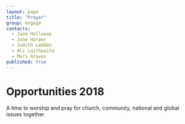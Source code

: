 ```yaml
---
layout: page
title: "Prayer"
group: engage
contacts:
  - Jane Holloway
  - Jane Harper
  - Judith Ledden
  - Ali Laithwaite
  - Mari Graves
published: true
---
```



# Opportunities 2018

A time to worship and pray for church, community, national and global issues together

<!--<p ### Pursuit

<!--<p - *Venue:* St Mary’s Cogges 
<!--<p - *Date:* Sun 29th April 6.30pm
<!--<p - *Details:* all church gathering to worship and pray      

### WEEKLY ON THURSDAY MORNINGS

- *Venue:* St Mary’s Cogges 
- *Time:* 10.00-11.00 
- *Contact:* Jane Harper 
- *Details:* Join the Thursday group as they pray for individuals, church and wider community followed by coffee, biscuits and chat for half an hour or so.


### First Wednesday Evenings ‘The Prayer Well’ 

An opportunity to meet every month on the first Wednesday of each month in the home of a congregation member.

- *Venue:* on request
- *Dates*: Wed 7th February, 7th March
- *Time:* 8.00-9.30pm
- *Contact:* Jane Holloway
- *Details:* a time to worship and pray for church, community, national and global issues together

### PRAYER FOR WOOD GREEN SCHOOL

- *Venue:* 33A High Street
- *Dates*: Tuesdays 
- *Time:* 8.30am-9.30am
- *Contact:* Judith Ledden
- *Details:* This is for any parents, grandparents or anyone with an interest in the school. We pray God’s blessing over the school, praying for all the staff and pupils and particularly those known to us. We also pray about special events, trips and exams when we know these are taking place.

### PRAYER FOR BLAKE SCHOOL

- *Venue:* at the school or in Cogges Farm café (when open) confirmed each week.
- *Dates*: Thursday mornings in term time
- *Time:* 11.15am
- *Contact:* Ali Laithwaite
- *Details:* This is for any parents and family members of schoolchildren or anyone else who is interested in praying for the school. We pray that God would bless the staff and pupils. We pray for events, trips and activities.

### THE BESOM IN WITNEY

- *Venue:* on request.
- *Dates*: Friday mornings, (generally) in term time.
- *Time:* 9.15am - 11am
- *Contact:* contact@witneybesom.org or 07549 842789
- *Details:* The time is spent in sharing what God has done, planning Besom events and activities and in prayer. Everyone is welcome.

### CHRISTIANS AGAINST POVERTY (CAP) PRAYER MEETING

- *Venue:* Welcome Church
- *Dates*: Wednesdays
- *Time:* 9.00-9.30am
- *Contact:* Judith Ledden


### ADVENTURE PLUS

- *Venue:* (and times) on request
- *Contact:* Mari Graves
- *Details:* We pray for the day to day work and the plans for the Adventure Base. It is open to all comers and we would be thrilled if anyone else would like to join in regularly or on a one off basis.


### THE CHURCHES TOGETHER IN WITNEY PRAYER BREAKFAST

- *Venue:* High Street Methodist Church
- *Dates*: 4th Saturday in the month
- *Time:* 8:00 Breakfast 8:45 – 9:30 Prayer
- *Details:* [https://witneychurches.wordpress.com/](https://witneychurches.wordpress.com/)

